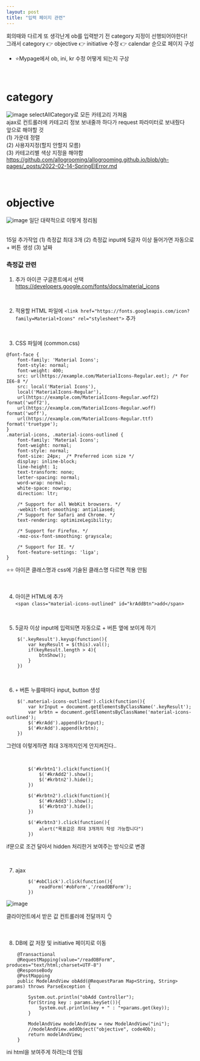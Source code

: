 ```yaml
---
layout: post
title: "입력 페이지 관련"
---
```


회의때와 다르게 또 생각난게 ob를 입력받기 전 category 지정이 선행되어야한다!  
그래서 category 👉 objective 👉 initiative 수정 👉 calendar 순으로 페이지 구성  
+ ⭐Mypage에서 ob, ini, kr 수정 어떻게 되는지 구상  

<br>

# category
![image](https://user-images.githubusercontent.com/86642180/153994981-e6b499d2-0959-4aac-8054-ee4e12a258c4.png)
selectAllCategory로 모든 카테고리 가져옴  
ajax로 컨트롤러에 카테고리 정보 보내줄까 하다가 request 파라미터로 보내줬다  
앞으로 해야할 것  
(1) 가운데 정렬  
(2) 사용자지정(할지 안할지 모름)  
(3) 카테고리별 색상 지정을 해야함  
https://github.com/allogrooming/allogrooming.github.io/blob/gh-pages/_posts/2022-02-14-SpringElError.md  

<br>

# objective
![image](https://user-images.githubusercontent.com/86642180/153995161-2c2e7fa1-ba16-44ec-9138-15829292911a.png)
일단 대략적으로 이렇게 정리됨  

<br>
15일 추가작업   
(1) 측정값 최대 3개  
(2) 측정값 input에 5글자 이상 들어가면 자동으로 + 버튼 생성  
(3) 날짜  

<br>

### 측정값 관련
1. 추가 아이콘 구글폰트에서 선택  
https://developers.google.com/fonts/docs/material_icons  

<br>

2. 적용할 HTML 파일에 `<link href="https://fonts.googleapis.com/icon?family=Material+Icons" rel="stylesheet">` 추가  

<br>

3. CSS 파일에 (common.css)  
```
@font-face {
    font-family: 'Material Icons';
    font-style: normal;
    font-weight: 400;
    src: url(https://example.com/MaterialIcons-Regular.eot); /* For IE6-8 */
    src: local('Material Icons'),
    local('MaterialIcons-Regular'),
    url(https://example.com/MaterialIcons-Regular.woff2) format('woff2'),
    url(https://example.com/MaterialIcons-Regular.woff) format('woff'),
    url(https://example.com/MaterialIcons-Regular.ttf) format('truetype');
}
.material-icons, .material-icons-outlined {
    font-family: 'Material Icons';
    font-weight: normal;
    font-style: normal;
    font-size: 24px;  /* Preferred icon size */
    display: inline-block;
    line-height: 1;
    text-transform: none;
    letter-spacing: normal;
    word-wrap: normal;
    white-space: nowrap;
    direction: ltr;

    /* Support for all WebKit browsers. */
    -webkit-font-smoothing: antialiased;
    /* Support for Safari and Chrome. */
    text-rendering: optimizeLegibility;

    /* Support for Firefox. */
    -moz-osx-font-smoothing: grayscale;

    /* Support for IE. */
    font-feature-settings: 'liga';
}
```

⭐⭐ 아이콘 클래스명과 css에 기술된 클래스명 다르면 적용 안됨  

<br>

4. 아이콘 HTML에 추가  
`<span class="material-icons-outlined" id="krAddBtn">add</span>`  

<br>

5. 5글자 이상 input에 입력되면 자동으로 + 버튼 옆에 보이게 하기  
```
    $('.keyResult').keyup(function(){
        var keyResult = $(this).val();
        if(keyResult.length > 4){
            btnShow();
        }
    })
```

<br>

6. `+` 버튼 누를때마다 input, button 생성  
```
    $('.material-icons-outlined').click(function(){
        var krInput = document.getElementsByClassName('.keyResult');
        var krbtn = document.getElementsByClassName('material-icons-outlined');
        $('#krAdd').append(krInput);
        $('#krAdd').append(krbtn);
    })
```
그런데 이렇게하면 최대 3개까지인게 안지켜진다..  

<br>

```
        $('#krbtn1').click(function(){
            $('#krAdd2').show();
            $('#krbtn2').hide();
        })

        $('#krbtn2').click(function(){
            $('#krAdd3').show();
            $('#krbtn3').hide();
        })

        $('#krbtn3').click(function(){
            alert("목표값은 최대 3개까지 작성 가능합니다")
        })
```
if문으로 조건 달아서 hidden 처리한거 보여주는 방식으로 변경

<br>

7. ajax  
```
        $('#obClick').click(function(){
            readForm('#obForm','/readOBForm');
        })
```
![image](https://user-images.githubusercontent.com/86642180/154021799-64f5f69d-0415-4900-bf62-4fab8b3f37bc.png)

클라이언트에서 받은 값 컨트롤러에 전달까지 👌  

<br>

8. DB에 값 저장 및 initiative 페이지로 이동  
```
    @Transactional
    @RequestMapping(value="/readOBForm", produces="text/html;charset=UTF-8")
    @ResponseBody
    @PostMapping
    public ModelAndView obAdd(@RequestParam Map<String, String> params) throws ParseException {

        System.out.println("obAdd Controller");
        for(String key : params.keySet()){
            System.out.println(key + " : "+params.get(key));
        }

        ModelAndView modelAndView = new ModelAndView("ini");
        //modelAndView.addObject("objective", code4Ob);
        return modelAndView;
    }
```
ini html을 보여주게 하려는데 안됨  
